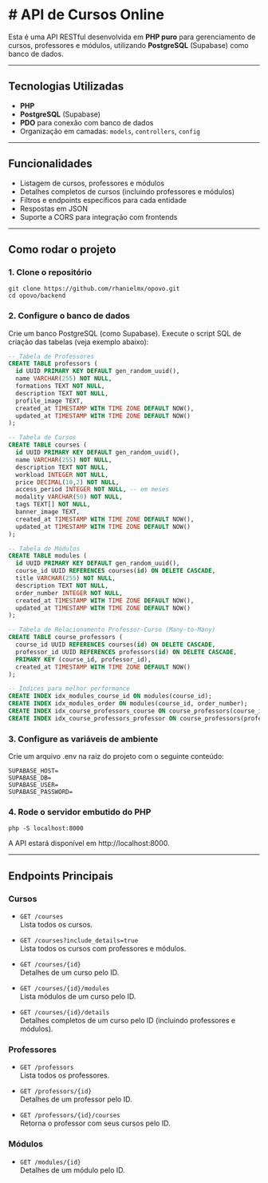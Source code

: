 # \# API de Cursos Online

Esta é uma API RESTful desenvolvida em **PHP puro** para gerenciamento de cursos, professores e módulos, utilizando **PostgreSQL** (Supabase) como banco de dados.

---

## Tecnologias Utilizadas

- **PHP**
- **PostgreSQL** (Supabase)
- **PDO** para conexão com banco de dados
- Organização em camadas: `models`, `controllers`, `config`

---

## Funcionalidades

- Listagem de cursos, professores e módulos
- Detalhes completos de cursos (incluindo professores e módulos)
- Filtros e endpoints específicos para cada entidade
- Respostas em JSON
- Suporte a CORS para integração com frontends

---

## Como rodar o projeto

### 1. Clone o repositório

```
git clone https://github.com/rhanielmx/opovo.git
cd opovo/backend
```

### 2. Configure o banco de dados
Crie um banco PostgreSQL (como Supabase).
Execute o script SQL de criação das tabelas (veja exemplo abaixo):

```sql
-- Tabela de Professores
CREATE TABLE professors (
  id UUID PRIMARY KEY DEFAULT gen_random_uuid(),
  name VARCHAR(255) NOT NULL,
  formations TEXT NOT NULL,
  description TEXT NOT NULL,
  profile_image TEXT,
  created_at TIMESTAMP WITH TIME ZONE DEFAULT NOW(),
  updated_at TIMESTAMP WITH TIME ZONE DEFAULT NOW()
);

-- Tabela de Cursos
CREATE TABLE courses (
  id UUID PRIMARY KEY DEFAULT gen_random_uuid(),
  name VARCHAR(255) NOT NULL,
  description TEXT NOT NULL,
  workload INTEGER NOT NULL, 
  price DECIMAL(10,2) NOT NULL,
  access_period INTEGER NOT NULL, -- em meses
  modality VARCHAR(50) NOT NULL, 
  tags TEXT[] NOT NULL,
  banner_image TEXT, 
  created_at TIMESTAMP WITH TIME ZONE DEFAULT NOW(),
  updated_at TIMESTAMP WITH TIME ZONE DEFAULT NOW()
);

-- Tabela de Módulos
CREATE TABLE modules (
  id UUID PRIMARY KEY DEFAULT gen_random_uuid(),
  course_id UUID REFERENCES courses(id) ON DELETE CASCADE,
  title VARCHAR(255) NOT NULL,
  description TEXT NOT NULL,
  order_number INTEGER NOT NULL,
  created_at TIMESTAMP WITH TIME ZONE DEFAULT NOW(),
  updated_at TIMESTAMP WITH TIME ZONE DEFAULT NOW()
);

-- Tabela de Relacionamento Professor-Curso (Many-to-Many)
CREATE TABLE course_professors (
  course_id UUID REFERENCES courses(id) ON DELETE CASCADE,
  professor_id UUID REFERENCES professors(id) ON DELETE CASCADE,
  PRIMARY KEY (course_id, professor_id),
  created_at TIMESTAMP WITH TIME ZONE DEFAULT NOW()
);

-- Índices para melhor performance
CREATE INDEX idx_modules_course_id ON modules(course_id);
CREATE INDEX idx_modules_order ON modules(course_id, order_number);
CREATE INDEX idx_course_professors_course ON course_professors(course_id);
CREATE INDEX idx_course_professors_professor ON course_professors(professor_id);

```
### 3. Configure as variáveis de ambiente
Crie um arquivo .env na raiz do projeto com o seguinte conteúdo:

```
SUPABASE_HOST=
SUPABASE_DB=
SUPABASE_USER=
SUPABASE_PASSWORD=
```

### 4. Rode o servidor embutido do PHP
```
php -S localhost:8000
```
A API estará disponível em http://localhost:8000.

---

## Endpoints Principais

### Cursos

- `GET /courses`  
  Lista todos os cursos.

- `GET /courses?include_details=true`  
  Lista todos os cursos com professores e módulos.

- `GET /courses/{id}`  
  Detalhes de um curso pelo ID.

- `GET /courses/{id}/modules`  
  Lista módulos de um curso pelo ID.

- `GET /courses/{id}/details`  
  Detalhes completos de um curso pelo ID (incluindo professores e módulos).

### Professores

- `GET /professors`  
  Lista todos os professores.

- `GET /professors/{id}`  
  Detalhes de um professor pelo ID.

- `GET /professors/{id}/courses`  
  Retorna o professor com seus cursos pelo ID.

### Módulos

- `GET /modules/{id}`  
  Detalhes de um módulo pelo ID.